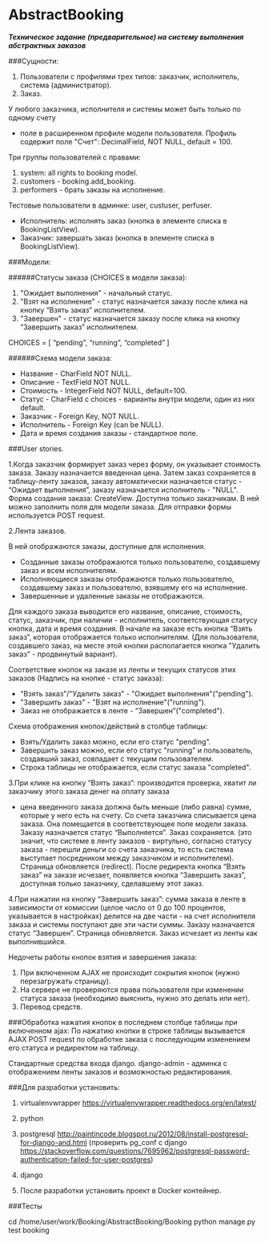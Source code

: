 # AbstractBooking

***Техническое задание (предварительное) на систему выполнения абстрактных заказов***

###Сущности:
1. Пользователи с профилями трех типов: заказчик, исполнитель,
система (администратор).
2. Заказ.

У любого заказчика, исполнителя и cистемы может быть только по одному счету
- поле в расширенном профиле модели пользователя. Профиль содержит поле "Счет":
DecimalField, NOT NULL, default = 100.

Три группы пользователей с правами:
1. system: all rights to booking model.
2. customers - booking.add_booking.
3. performers - брать заказы на исполнение.  

Тестовые пользователи в админке: user, custuser, perfuser.

- Исполнитель: исполнять заказ (кнопка в элементе списка в BookingListView).
- Заказчик: завершать заказ (кнопка в элементе списка в BookingListView).


###Модели:

######Статусы заказа (CHOICES в модели заказа):
1. "Ожидает выполнения" - начальный статус.
2. "Взят на исполнение" - статус назначается заказу после клика на кнопку
“Взять заказ” исполнителем.
3. "Завершен" - статус назначается заказу после клика на кнопку “Завершить заказ”
исполнителем.

CHOICES = [ “pending”, “running”, “completed” ]

######Схема модели заказа:
- Название - CharField NOT NULL.
- Описание - TextField NOT NULL.
- Стоимость - IntegerField NOT NULL, default=100.
- Статус - CharField с choices - варианты внутри модели, один из них default.
- Заказчик - Foreign Key, NOT NULL.
- Исполнитель - Foreign Key (can be NULL).
- Дата и время создания заказы - стандартное поле.


###User stories.

1.Когда заказчик формирует заказ через форму, он указывает стоимость заказа.
Заказу назначается введенная цена. Затем заказ сохраняется в таблицу-ленту
заказов, заказу автоматически назначается статуc - “Ожидает выполнения”,
заказу назначается исполнитель - "NULL".
Форма создания заказа: CreateView. Доступна только заказчикам. В ней можно
заполнить поля для модели заказа.
Для отправки формы используется POST request.

2.Лента заказов.

В ней отображаются заказы, доступные для исполнения.
- Созданные заказы отображаются только пользователю, создавшему заказ и
всем исполнителям.
- Исполняющиеся заказы отображаются только пользователю, создавшему заказ и
пользователю, взявшему его на исполнение.
- Завершенные и удаленные заказы не отображаются.

Для каждого заказа выводится его название, описание, стоимость, статус,
заказчик, при наличии - исполнитель, соответствующая статусу кнопка, дата и
время создания. В начале на заказе есть кнопка “Взять заказ”, которая
отображается только исполнителям. (Для пользователя, создавшего заказ, на месте
  этой кнопки располагается кнопка "Удалить заказ" - продвинутый вариант).

 Соответствие кнопок на заказе из ленты и текущих статусов этих заказов
 (Надпись на кнопке - статус заказа):
- "Взять заказ"/"Удалить заказ" - "Ожидает выполнения"("pending").
- "Завершить заказ" - "Взят на исполнение"("running").
- Заказ не отображается в ленте - “Завершен”("completed").


Схема отображения кнопок/действий в столбце таблицы:
- Взять/Удалить заказ можно, если его статус "pending".
- Завершить заказ можно, если его статус "running" и пользователь, создавший
заказ, совпадает с текущим пользователем.
- Строка таблицы не отображается, если статус заказа "completed".


3.При клике на кнопку “Взять заказ”:
производится проверка, хватит ли заказчику этого заказа денег на оплату заказа
- цена введенного заказа должна быть меньше (либо равна) сумме, которые у него
есть на счету. Со счета заказчика списывается цена заказа. Она помещается в
соответствующее поле модели заказа. Заказу назначается  статус “Выполняется”.
Заказ сохраняется. (это значит, что системе в ленту заказов - виртульно,
  согласно статусу заказа - перешли деньги со счета заказчика, то есть система
  выступает посредником между заказчиком и исполнителем).
Страница обновляется (redirect).
После редиректа кнопка “Взять заказ” на заказе исчезает, появляется кнопка
“Завершить заказ”, доступная только заказчику, сделавшему этот заказ.

4.При нажатии на кнопку “Завершить заказ”:
сумма заказа в ленте в зависимости от комиссии (целое число от 0 до 100
  процентов, указывается в настройках) делится на две части - на счет
  исполнителя заказа и системы поступают две эти части суммы. Заказу назначается
  статус “Завершен”. Страница обновляется. Заказ исчезает из ленты как
  выполнившийся.

Недочеты работы кнопок взятия и завершения заказа:
1. При включенном AJAX не происходит сокрытия кнопок (нужно перезагружать
  страницу).
2. На сервере не проверяются права пользователя при изменении статуса заказа
(необходимо выяснить,  нужно это делать или нет).
3. Перевод средств.


###Обработка нажатия кнопок в последнем столбце таблицы при включенном ajax:
По нажатию кнопки в строке таблицы вызывается AJAX POST request по обработке
заказа с последующим изменением его статуса и редиректом на таблицу.

Стандартные средства входа django.
django-admin - админка с отображением ленты заказов и возможностью редактирования.


###Для разработки установить:

1. virtualenvwrapper
https://virtualenvwrapper.readthedocs.org/en/latest/

2. python

3. postgresql http://paintincode.blogspot.ru/2012/08/install-postgresql-for-django-and.html
(проверить pg_conf с django https://stackoverflow.com/questions/7695962/postgresql-password-authentication-failed-for-user-postgres)

4. django

5. После разработки установить проект в Docker контейнер.


###Тесты

cd /home/user/work/Booking/AbstractBooking/Booking
python manage.py test booking
